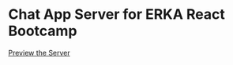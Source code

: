 # Chat App Server for ERKA React Bootcamp

[Preview the Server](https://emir-chat-app-server.herokuapp.com/)
